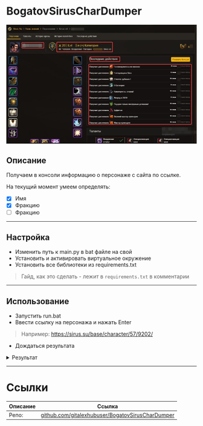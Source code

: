 # BogatovSirusCharDumper

![Alt text](./Pictures/image.png)

## Описание

Получаем в консоли информацию о персонаже с сайта по ссылке.

На текущий момент умеем определять:
- [x] Имя
- [x] Фракцию
- [ ] Фракцию

---

## Настройка

- Изменить путь к main.py в bat файле на свой
- Установить и активировать виртуальное окружение
- Установить все библиотеки из requirements.txt
> Гайд, как это сделать - лежит в `requirements.txt` в комментарии 

---

## Использование

- Запустить run.bat
- Ввести ссылку на персонажа и нажать Enter
> Например: https://sirus.su/base/character/57/9202/
- Дождаться результата

<details>
<summary>Результат</summary>

![Alt text](./Pictures/image2.png)
</details>

---

# Ссылки
| Описание | Ссылка |
| ------ | ------ |
Репо: | [github.com/gitalexhubuser/BogatovSirusCharDumper](https://github.com/gitalexhubuser/BogatovSirusCharDumper)

